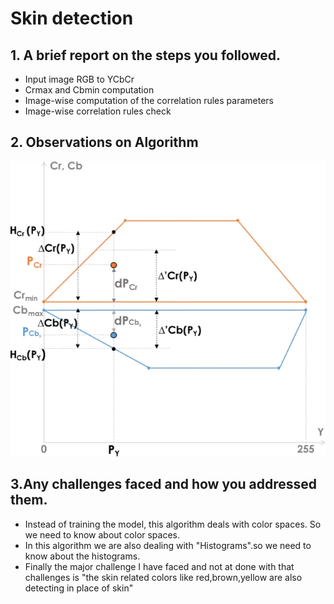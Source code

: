 
# Skin detection




## 1. A brief report on the steps you followed.

- Input image RGB to YCbCr
- Crmax and Cbmin computation
- Image-wise computation of the correlation rules parameters
- Image-wise correlation rules check

## 2. Observations on Algorithm
 
![App Screenshot](https://github.com/123mpozzi/nbrancati-py/blob/main/docs/trapezia_params.png?raw=true)


## 3.Any challenges faced and how you addressed them.

 - Instead of training the model, this algorithm deals with color spaces. So we need to know about color spaces.
 - In this algorithm we are also dealing with "Histograms".so we need to know about the histograms.
 - Finally the major challenge I have faced and not at done with that challenges is "the skin related colors like red,brown,yellow are also detecting in place of skin"

